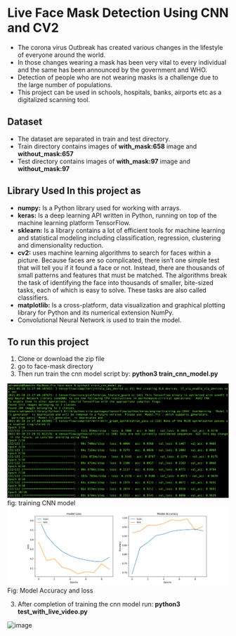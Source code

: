 # Live Face Mask Detection Using CNN and CV2

- The corona virus Outbreak has created various changes in the lifestyle of everyone around the world. 
- In those changes wearing a mask has been very vital to every individual and the same has been announced by the government and WHO. 
- Detection of people who are not wearing masks is a challenge due to the large number of populations. 
- This project can be used in schools, hospitals, banks, airports etc as a digitalized scanning tool. 

## Dataset
- The dataset are separated in train and test directory.
- Train directory contains images of **with_mask:658** image and **without_mask:657**
- Test directory contains images of **with_mask:97** image and **without_mask:97**

## Library Used In this project as
- **numpy:** Is a Python library used for working with arrays.
- **keras:** Is a deep learning API written in Python, running on top of the machine learning platform TensorFlow. 
- **sklearn:**  Is a library contains a lot of efficient tools for machine learning and statistical modeling including classification, regression, clustering and dimensionality reduction.
- **cv2:**  uses machine learning algorithms to search for faces within a picture. Because faces are so complicated, there isn’t one simple test that will tell you if it found a face or not. Instead, there are thousands of small patterns and features that must be matched. The algorithms break the task of identifying the face into thousands of smaller, bite-sized tasks, each of which is easy to solve. These tasks are also called classifiers.
- **matplotlib:** Is a cross-platform, data visualization and graphical plotting library for Python and its numerical extension NumPy.
- Convolutional Neural Network is used to train the model.




## To run this project
1. Clone or download the zip file
2. go to face-mask directory
3. Then run train the cnn model script by: **python3 train_cnn_model.py**

![image](https://raw.githubusercontent.com/adhikarir/Live-Face-Mask-Detection-Using-CNN-and-CV2/master/training_model_accuracy_and_loss.png)
fig: training CNN model
![image](https://raw.githubusercontent.com/adhikarir/Live-Face-Mask-Detection-Using-CNN-and-CV2/master/face_mask_training_model_accuracy_loss.png)
Fig: Model Accuracy and loss

3. After completion of training the cnn model run: **python3 test_with_live_video.py**

![image](https://github.com/adhikarir/Live-Face-Mask-Detection-Using-CNN-and-CV2/blob/master/ezgif.com-gif-maker.gif)
